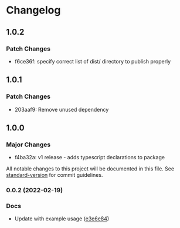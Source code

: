 # Changelog

## 1.0.2

### Patch Changes

- f6ce36f: specify correct list of dist/ directory to publish properly

## 1.0.1

### Patch Changes

- 203aaf9: Remove unused dependency

## 1.0.0

### Major Changes

- f4ba32a: v1 release - adds typescript declarations to package

All notable changes to this project will be documented in this file. See [standard-version](https://github.com/conventional-changelog/standard-version) for commit guidelines.

### 0.0.2 (2022-02-19)

### Docs

- Update with example usage ([e3e6e84](https://github.com/willwill96/petfinder-api-apps/commit/e3e6e84bfd2b2d9f82c4bf908abeb93e11b9c51d))
